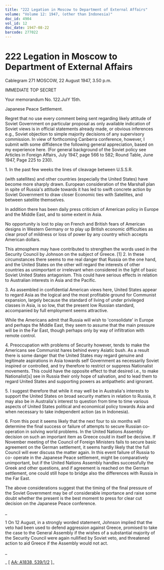 ```yaml
---
title: "222 Legation in Moscow to Department of External Affairs"
volume: "Volume 12: 1947, (other than Indonesia)"
doc_id: 4904
vol_id: 12
doc_date: 1947-08-22
barcode: 277022
---
```


# 222 Legation in Moscow to Department of External Affairs

Cablegram 271 MOSCOW, 22 August 1947, 3.50 p.m.

IMMEDIATE TOP SECRET

Your memorandum No. 122.JulY 15th.

Japanese Peace Settlement.

Regret that no use every comment being sent regarding likely attitude of Soviet Government on particular proposal as only available indication of Soviet views is in official statements already made, or obvious inferences e.g., Soviet objection to simple majority decisions of any supervisory commission. In view of forthcoming Canberra conference, however, I submit with some diffidence the following general appreciation, based on my experience here. (For general background of the Soviet policy see Articles in Foreign Affairs, July 1947, page 566 to 582; Round Table, June 1947, Page 225 to 230).

1\. In the past few weeks the lines of cleavage between U.S.S.R.

(with satellites) and other countries (especially the United States) have become more sharply drawn. European consideration of the Marshall plan in spite of Russia's attitude towards it has led to swift concrete action by Soviet Government to draw closer Economic ties with Satellites, and between satellite themselves.

In addition there has been daily press criticism of American policy in Europe and the Middle East, and to some extent in Asia.

No opportunity is lost to play on French and British fears of American designs in Western Germany or to play up British economic difficulties as clear proof of mildness or loss of power by any country which accepts American dollars.

This atmosphere may have contributed to strengthen the words used in the Security Council by Johnson on the subject of Greece. [1] 2. In these circumstances there seems to me real danger that Russia on the one hand, and the United States on the other will regard the interests of other countries as unimportant or irrelevant when considered in the light of basic Soviet United States antagonism. This could have serious effects in relation to Australian interests in Asia and the Pacific.

3\. As assembled in confidential American views here, United States appear to regard Asia as the logical and the most profitable ground for Communist expansion, largely because the standard of living of under privileged classes in Asia, is so low, that the present low Russian standard, accompanied by full employment seems attractive.

While the Americans admit that Russia will wish to 'consolidate' in Europe and perhaps the Middle East, they seem to assume that the main pressure will be in the Far East, though perhaps only by way of infiltration with remote control.

4\. Preoccupation with problems of Security however, tends to make the Americans see Communist hares behind every Asiatic bush. As a result there is some danger that the United States may regard genuine and legitimate aspirations in Asia towards self Government as necessarily Soviet inspired or controlled, and try therefore to restrict or suppress Nationalist movements. This could have the opposite effect to that desired i.e., to make Nationalist[s] see in Russia their only hope of salvation, and to lead them to regard United States and supporting powers as antipathetic and ignorant.

5\. I suggest therefore that while it may well be in Australia's interests to support the United States on broad security matters in relation to Russia, it may also be in Australia's interest to question from time to time various aspects of United States political and economical policy towards Asia and when necessary to take independent action (as in Indonesia).

6\. From this post it seems likely that the next four to six months will determine the final success or failure of attempts to secure Russian co-operation in solving world problems. In the United Nations Assembly decision on such an important item as Greece could in itself be decisive. If November meeting of the Council of Foreign Ministers fails to secure basic agreement on the German settlement, it seems hardly likely that the full Council will ever discuss the matter again. In this event failure of Russia to co- operate in the Japanese Peace settlement, might be comparatively unimportant, but if the United Nations Assembly handles successfully the Greek and other questions, and if agreement is reached on the German settlement, one could still hope to bridge also the differences with Russia in the Far East.

The above considerations suggest that the timing of the final pressure of the Soviet Government may be of considerable importance and raise some doubt whether the present is the best moment to press for clear cut decision on the Japanese Peace conference.

_

1 On 12 August, in a strongly worded statement, Johnson implied that the veto had been used to defend aggression against Greece, promised to take the case to the General Assembly if the wishes of a substantial majority of the Security Council were again nullified by Soviet veto, and threatened action to aid Greece if the Assembly would not act.

_

_ [ [AA: A1838, 539/1/2](http://www.naa.gov.au/cgi-bin/Search?O=I&Number=277022) ]_
